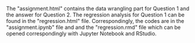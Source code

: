 The "assignment.html" contains the data wrangling part for Question 1 and the answer for Question 2. The regression analysis for Question 1 can be found in the "regression.html" file. Correspondingly, the codes are in the "assignment.ipynb" file and and the "regression.rmd" file which can be opened correspondingly with Jupyter Notebook and RStudio.